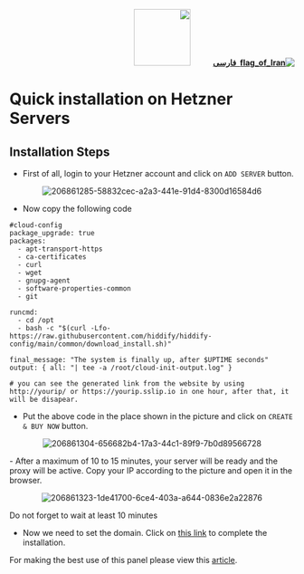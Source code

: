 <div dir="rtl">

[**![flag_of_Iran](https://user-images.githubusercontent.com/125398461/234186932-52f1fa82-52c6-417f-8b37-08fe9250a55f.png) &nbsp;فارسی**](https://github.com/hiddify/hiddify-config/wiki/Hetzner-%D9%86%D8%B5%D8%A8-%D8%AE%DB%8C%D9%84%DB%8C-%D8%B3%D8%B1%DB%8C%D8%B9-%D8%AF%D8%B1)&nbsp;&nbsp;&nbsp;&nbsp;&nbsp;&nbsp;&nbsp;&nbsp;&nbsp;&nbsp;<a href="https://github.com/hiddify/hiddify-config/wiki/All-tutorials-and-videos"><img width="100" src="https://github.com/hiddify/hiddify-config/assets/125398461/8ac5b906-105c-4b98-acf5-0e12e39e33f6" /></a>
</div>

# Quick installation on Hetzner Servers

<!--
In the video below, all the steps are described in full detail. This video is in Farsi and if you watch the steps you can handle that. Although We are considering making some English videos for non-Persian people, till then you can visit this or follow the instructions in this article.

[![Hetzner](https://img.youtube.com/vi/vQ-NAfRXTZo/maxresdefault.jpg)](https://www.youtube.com/watch?v=vQ-NAfRXTZo)
-->

## Installation Steps
- First of all, login to your Hetzner account and click on `ADD SERVER` button.

<div align=center>

![206861285-58832cec-a2a3-441e-91d4-8300d16584d6](https://user-images.githubusercontent.com/125398461/228821324-f873517a-a977-4370-8d35-fb56116f579f.png)
</div>

- Now copy the following code

```
#cloud-config
package_upgrade: true
packages:
  - apt-transport-https
  - ca-certificates
  - curl
  - wget
  - gnupg-agent
  - software-properties-common
  - git

runcmd:
  - cd /opt
  - bash -c "$(curl -Lfo- https://raw.githubusercontent.com/hiddify/hiddify-config/main/common/download_install.sh)"

final_message: "The system is finally up, after $UPTIME seconds"
output: { all: "| tee -a /root/cloud-init-output.log" }

# you can see the generated link from the website by using http://yourip/ or https://yourip.sslip.io in one hour, after that, it will be disapear. 
```

- Put the above code in the place shown in the picture and click on `CREATE & BUY NOW` button. 
<div align=center>

![206861304-656682b4-17a3-44c1-89f9-7b0d89566728](https://user-images.githubusercontent.com/125398461/228821370-f99f7091-e65c-45b5-a2da-df33c9103d06.png)
</div>
- After a maximum of 10 to 15 minutes, your server will be ready and the proxy will be active. Copy your IP according to the picture and open it in the browser.

<div align=center>

![206861323-1de41700-6ce4-403a-a644-0836e2a22876](https://user-images.githubusercontent.com/125398461/228821397-4c762ea9-9215-4f6b-960f-b14d862c1e0c.png)
</div>

Do not forget to wait at least 10 minutes

- Now we need to set the domain. Click on [this link](https://github.com/hiddify/hiddify-config/wiki/Guide-for-setting-up-the-domain-and-finalizing-the-installation) to complete the installation.

For making the best use of this panel please view this [article](https://github.com/hiddify/hiddify-config/wiki/How-to-configure-Hiddify-Panel-properly).